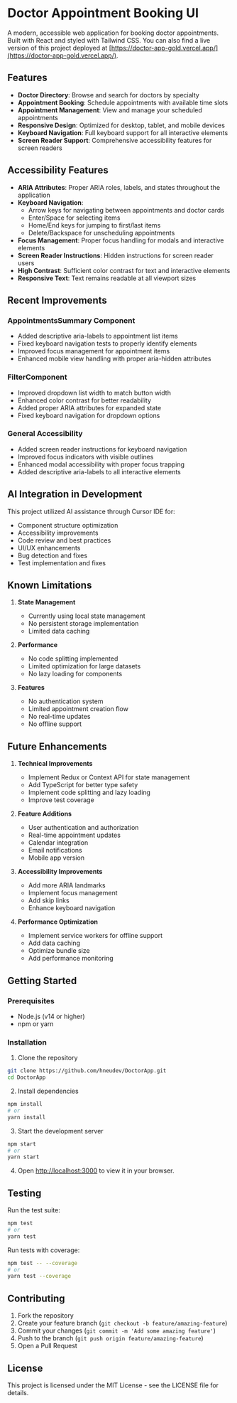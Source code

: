 # Doctor Appointment Booking UI

A modern, accessible web application for booking doctor appointments. Built with React and styled with Tailwind CSS.
You can also find a live version of this project deployed at [https://doctor-app-gold.vercel.app/](https://doctor-app-gold.vercel.app/).

## Features

- **Doctor Directory**: Browse and search for doctors by specialty
- **Appointment Booking**: Schedule appointments with available time slots
- **Appointment Management**: View and manage your scheduled appointments
- **Responsive Design**: Optimized for desktop, tablet, and mobile devices
- **Keyboard Navigation**: Full keyboard support for all interactive elements
- **Screen Reader Support**: Comprehensive accessibility features for screen readers

## Accessibility Features

- **ARIA Attributes**: Proper ARIA roles, labels, and states throughout the application
- **Keyboard Navigation**:
  - Arrow keys for navigating between appointments and doctor cards
  - Enter/Space for selecting items
  - Home/End keys for jumping to first/last items
  - Delete/Backspace for unscheduling appointments
- **Focus Management**: Proper focus handling for modals and interactive elements
- **Screen Reader Instructions**: Hidden instructions for screen reader users
- **High Contrast**: Sufficient color contrast for text and interactive elements
- **Responsive Text**: Text remains readable at all viewport sizes

## Recent Improvements

### AppointmentsSummary Component

- Added descriptive aria-labels to appointment list items
- Fixed keyboard navigation tests to properly identify elements
- Improved focus management for appointment items
- Enhanced mobile view handling with proper aria-hidden attributes

### FilterComponent

- Improved dropdown list width to match button width
- Enhanced color contrast for better readability
- Added proper ARIA attributes for expanded state
- Fixed keyboard navigation for dropdown options

### General Accessibility

- Added screen reader instructions for keyboard navigation
- Improved focus indicators with visible outlines
- Enhanced modal accessibility with proper focus trapping
- Added descriptive aria-labels to all interactive elements

## AI Integration in Development

This project utilized AI assistance through Cursor IDE for:

- Component structure optimization
- Accessibility improvements
- Code review and best practices
- UI/UX enhancements
- Bug detection and fixes
- Test implementation and fixes

## Known Limitations

1. **State Management**

   - Currently using local state management
   - No persistent storage implementation
   - Limited data caching

2. **Performance**

   - No code splitting implemented
   - Limited optimization for large datasets
   - No lazy loading for components

3. **Features**
   - No authentication system
   - Limited appointment creation flow
   - No real-time updates
   - No offline support

## Future Enhancements

1. **Technical Improvements**

   - Implement Redux or Context API for state management
   - Add TypeScript for better type safety
   - Implement code splitting and lazy loading
   - Improve test coverage

2. **Feature Additions**

   - User authentication and authorization
   - Real-time appointment updates
   - Calendar integration
   - Email notifications
   - Mobile app version

3. **Accessibility Improvements**

   - Add more ARIA landmarks
   - Implement focus management
   - Add skip links
   - Enhance keyboard navigation

4. **Performance Optimization**
   - Implement service workers for offline support
   - Add data caching
   - Optimize bundle size
   - Add performance monitoring

## Getting Started

### Prerequisites

- Node.js (v14 or higher)
- npm or yarn

### Installation

1. Clone the repository

```bash
git clone https://github.com/hneudev/DoctorApp.git
cd DoctorApp
```

2. Install dependencies

```bash
npm install
# or
yarn install
```

3. Start the development server

```bash
npm start
# or
yarn start
```

4. Open [http://localhost:3000](http://localhost:3000) to view it in your browser.

## Testing

Run the test suite:

```bash
npm test
# or
yarn test
```

Run tests with coverage:

```bash
npm test -- --coverage
# or
yarn test --coverage
```

## Contributing

1. Fork the repository
2. Create your feature branch (`git checkout -b feature/amazing-feature`)
3. Commit your changes (`git commit -m 'Add some amazing feature'`)
4. Push to the branch (`git push origin feature/amazing-feature`)
5. Open a Pull Request

## License

This project is licensed under the MIT License - see the LICENSE file for details.
